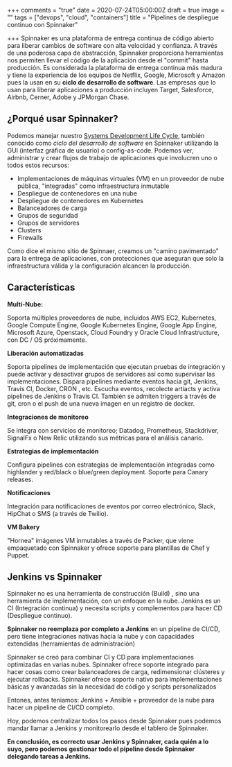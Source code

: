 +++
comments = "true"
date = 2020-07-24T05:00:00Z
draft = true
image = ""
tags = ["devops", "cloud", "containers"]
title = "Pipelines de despliegue continuo con Spinnaker"

+++
Spinnaker es una plataforma de entrega continua de código abierto para liberar cambios de software con alta velocidad y confianza. A través de una poderosa capa de abstracción, Spinnaker proporciona herramientas  nos permiten llevar el código de la aplicación desde el "commit"  hasta producción. Es considerada la plataforma de entrega continua más madura  y tiene la experiencia de los equipos de Netflix, Google, Microsoft y Amazon pues la usan en su **ciclo de desarrollo de software**. Las empresas que lo usan para liberar aplicaciones a producción incluyen Target, Salesforce, Airbnb, Cerner, Adobe y JPMorgan Chase.

## ¿Porqué usar Spinnaker?

Podemos  manejar nuestro   [Systems Development Life Cycle](https://es.wikipedia.org/wiki/Systems_Development_Life_Cycle "Systems Development Life Cycle"), también conocido como _ciclo  del desarrollo de software_  en Spinnaker utilizando la GUI (interfaz gráfica de usuario) o config-as-code. Podemos ver, administrar y crear flujos de trabajo de aplicaciones que involucren uno o todos estos recursos:

* Implementaciones de máquinas virtuales (VM) en un proveedor de nube pública, "integradas" como infraestructura inmutable
* Despliegue de contenedores en una nube
* Despliegue de contenedores en Kubernetes
* Balanceadores de carga
* Grupos de seguridad
* Grupos de servidores
* Clusters
* Firewalls

Como dice el mismo sitio de Spinnaer, creamos un "camino pavimentado" para la entrega de aplicaciones, con protecciones que aseguran que solo la infraestructura válida y la configuración alcancen la producción.

## Características

**Multi-Nube:**

Soporta múltiples proveedores de  nube, incluidos AWS EC2, Kubernetes, Google Compute Engine, Google Kubernetes Engine, Google App Engine, Microsoft Azure, Openstack, Cloud Foundry y Oracle Cloud Infrastructure, con DC / OS próximamente.

**Liberación automatizadas**

Soporta pipelines de implementación que ejecutan pruebas de integración y puede activar y desactivar grupos de servidores así como  supervisar las implementaciones. Dispara pipelines mediante eventos hacia  git, Jenkins, Travis CI, Docker, CRON , etc. Escucha eventos, recolecte artiacts y activa pipelines de Jenkins o Travis CI. También se admiten triggers a través de git, cron o el push de una nueva imagen en un registro de docker.

**Integraciones de monitoreo**

Se integra con servicios de monitoreo; Datadog, Prometheus, Stackdriver, SignalFx o New Relic utilizando sus métricas para el análisis canario.

**Estrategias de implementación**

Configura pipelines con estrategias de implementación integradas como highlander y red/black o blue/green deployment. Soporte para Canary releases.

**Notificaciones**

Integración para  notificaciones de eventos por correo electrónico, Slack, HipChat o SMS (a través de Twilio).

**VM Bakery**

"Hornea" imágenes VM inmutables a través de Packer, que viene empaquetado con Spinnaker y ofrece soporte para plantillas de Chef y Puppet.

## Jenkins vs Spinnaker

Spinnaker no es una herramienta de construcción (Build) , sino una herramienta de implementación, con un enfoque en la nube.  Jenkins es un CI (Integración continua) y necesita scripts y complementos para hacer CD (Despliegue continuo).

 **Spinnaker no reemplaza por completo a Jenkins** en un pipeline de CI/CD, pero tiene integraciones nativas hacia la nube y con capacidades extendidas  (herramientas de administración)

Spinnaker se creó para combinar CI y CD para implementaciones optimizadas en varias nubes. Spinnaker ofrece soporte integrado para hacer cosas como crear balanceadores de carga, redimensionar clústeres y ejecutar rollbacks. Spinnaker ofrece soporte nativo para implementaciones básicas y avanzadas sin la necesidad de código y scripts personalizados

Entones, antes teniamos: Jenkins + Ansible + proveedor de la nube para hacer un pipeline de CI/CD completo.

Hoy, podemos centralizar todos los pasos desde Spinnaker pues podemos mandar llamar a Jenkins y monitorearlo desde el tablero de Spinnaker.

**En conclusión, es correcto usar Jenkins y Spinnaker, cada quién a lo suyo, pero podemos gestionar todo el pipeline desde Spinnaker delegando tareas a Jenkins.**